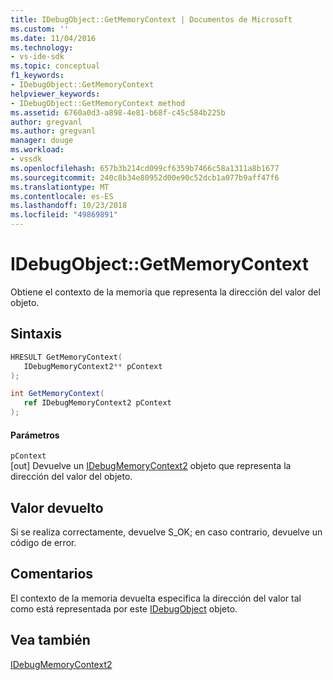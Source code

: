 ```yaml
---
title: IDebugObject::GetMemoryContext | Documentos de Microsoft
ms.custom: ''
ms.date: 11/04/2016
ms.technology:
- vs-ide-sdk
ms.topic: conceptual
f1_keywords:
- IDebugObject::GetMemoryContext
helpviewer_keywords:
- IDebugObject::GetMemoryContext method
ms.assetid: 6760a0d3-a898-4e81-b68f-c45c584b225b
author: gregvanl
ms.author: gregvanl
manager: douge
ms.workload:
- vssdk
ms.openlocfilehash: 657b3b214cd099cf6359b7466c58a1311a8b1677
ms.sourcegitcommit: 240c8b34e80952d00e90c52dcb1a077b9aff47f6
ms.translationtype: MT
ms.contentlocale: es-ES
ms.lasthandoff: 10/23/2018
ms.locfileid: "49869891"
---
```

# <a name="idebugobjectgetmemorycontext"></a>IDebugObject::GetMemoryContext
Obtiene el contexto de la memoria que representa la dirección del valor del objeto.  
  
## <a name="syntax"></a>Sintaxis  
  
```cpp  
HRESULT GetMemoryContext(   
   IDebugMemoryContext2** pContext  
);  
```  
  
```csharp  
int GetMemoryContext(  
   ref IDebugMemoryContext2 pContext  
);  
```  
  
#### <a name="parameters"></a>Parámetros  
 `pContext`  
 [out] Devuelve un [IDebugMemoryContext2](../../../extensibility/debugger/reference/idebugmemorycontext2.md) objeto que representa la dirección del valor del objeto.  
  
## <a name="return-value"></a>Valor devuelto  
 Si se realiza correctamente, devuelve S_OK; en caso contrario, devuelve un código de error.  
  
## <a name="remarks"></a>Comentarios  
 El contexto de la memoria devuelta especifica la dirección del valor tal como está representada por este [IDebugObject](../../../extensibility/debugger/reference/idebugobject.md) objeto.  
  
## <a name="see-also"></a>Vea también  
 [IDebugMemoryContext2](../../../extensibility/debugger/reference/idebugmemorycontext2.md)